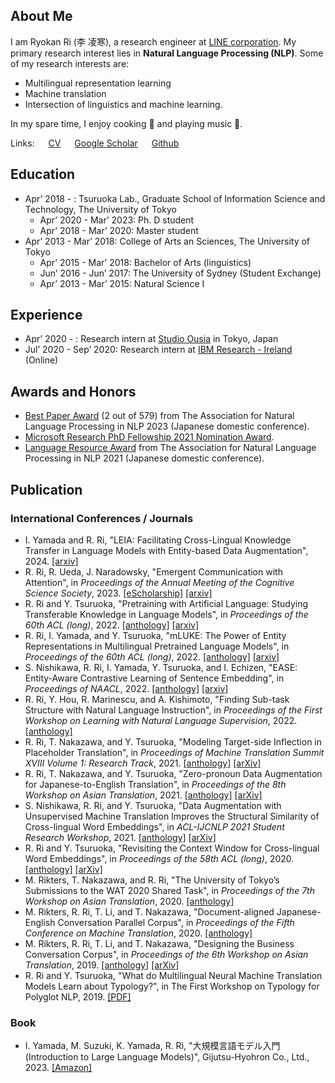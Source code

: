 ## About Me

I am Ryokan Ri (李 凌寒), a research engineer at [LINE corporation](https://linecorp.com/en).
My primary research interest lies in **Natural Language Processing (NLP)**.
Some of my research interests are:

- Multilingual representation learning
- Machine translation
- Intersection of linguistics and machine learning.

In my spare time, I enjoy cooking 🍳 and playing music 🎸.

Links: &emsp;
[CV](/assets/resume_research.pdf) &emsp;
[Google Scholar](https://scholar.google.co.jp/citations?user=z9is5FAAAAAJ) &emsp;
[Github](https://github.com/Ryou0634)

## Education

- Apr’ 2018 - : Tsuruoka Lab., Graduate School of Information Science and Technology, The University of Tokyo
  - Apr’ 2020 - Mar’ 2023: Ph. D student
  - Apr’ 2018 - Mar’ 2020: Master student
- Apr’ 2013 - Mar’ 2018: College of Arts an Sciences, The University of Tokyo
  - Apr’ 2015 - Mar’ 2018: Bachelor of Arts (linguistics)
  - Jun’ 2016 - Jun’ 2017: The University of Sydney (Student Exchange)
  - Apr’ 2013 - Mar’ 2015: Natural Science Ⅰ

## Experience

- Apr’ 2020 - : Research intern at [Studio Ousia](https://www.ousia.jp/en/) in Tokyo, Japan
- Jul’ 2020 - Sep’ 2020: Research intern at [IBM Research - Ireland](https://www.research.ibm.com/labs/ireland/) (Online)

## Awards and Honors
- [Best Paper Award](https://www.anlp.jp/nlp2023/award.html) (2 out of 579) from The Association for Natural Language Processing in NLP 2023 (Japanese domestic conference).
- [Microsoft Research PhD Fellowship 2021 Nomination Award](https://www.microsoft.com/en-us/research/lab/microsoft-research-asia/articles/eleven-phd-students-are-awarded-the-2021-microsoft-research-asia-fellowship-award/).
- [Language Resource Award](https://www.anlp.jp/nlp2021/award.html) from The Association for Natural Language Processing in NLP 2021 (Japanese domestic conference).


## Publication

### International Conferences / Journals

- I. Yamada and R. Ri, "LEIA: Facilitating Cross-Lingual Knowledge Transfer in Language Models with Entity-based Data Augmentation", 2024. [[arxiv]](https://arxiv.org/abs/2402.11485)
- R. Ri, R. Ueda, J. Naradowsky, "Emergent Communication with Attention", in *Proceedings of the Annual Meeting of the Cognitive Science Society*, 2023. [[eScholarship]](https://escholarship.org/uc/item/7dg8r8zk) [[arxiv]](https://arxiv.org/abs/2305.10920)
- R. Ri and Y. Tsuruoka, "Pretraining with Artificial Language: Studying Transferable Knowledge in Language Models", in *Proceedings of the 60th ACL (long)*, 2022. [[anthology]](https://aclanthology.org/2022.acl-long.504/) [[arxiv]](https://arxiv.org/abs/2203.10326/)
- R. Ri, I. Yamada, and Y. Tsuruoka, "mLUKE: The Power of Entity Representations in Multilingual Pretrained Language Models", in *Proceedings of the 60th ACL (long)*, 2022. [[anthology]](https://aclanthology.org/2022.acl-long.505/) [[arxiv]](https://arxiv.org/abs/2110.08151/)
- S. Nishikawa, R. Ri, I. Yamada, Y. Tsuruoka, and I. Echizen, "EASE: Entity-Aware Contrastive Learning of Sentence Embedding", in *Proceedings of NAACL*, 2022. [[anthology]](https://aclanthology.org/2022.naacl-main.284/) [[arxiv]](https://arxiv.org/abs/2205.04260/)
- R. Ri, Y. Hou, R. Marinescu, and A. Kishimoto, "Finding Sub-task Structure with Natural Language Instruction", in *Proceedings of the First Workshop on Learning with Natural Language Supervision*, 2022. [[anthology]](https://aclanthology.org/2022.lnls-1.1/)
- R. Ri, T. Nakazawa, and Y. Tsuruoka, "Modeling Target-side Inflection in Placeholder Translation", in *Proceedings of Machine Translation Summit XVIII Volume 1: Research Track*, 2021. [[anthology]](https://aclanthology.org/2021.mtsummit-research.19/) [[arXiv]](https://arxiv.org/abs/2107.00334)
- R. Ri, T. Nakazawa, and Y. Tsuruoka, "Zero-pronoun Data Augmentation for Japanese-to-English Translation", in *Proceedings of the 8th Workshop on Asian Translation*, 2021. [[anthology]](https://aclanthology.org/2021.wat-1.11/) [[arXiv]](https://arxiv.org/abs/2107.00318)
- S. Nishikawa, R. Ri, and Y. Tsuruoka, "Data Augmentation with Unsupervised Machine Translation Improves the Structural Similarity of Cross-lingual Word Embeddings", in *ACL-IJCNLP 2021 Student Research Workshop*, 2021. [[anthology]](https://aclanthology.org/2021.acl-srw.17/) [[arXiv]](https://arxiv.org/abs/2006.00262)
- R. Ri and Y. Tsuruoka, "Revisiting the Context Window for Cross-lingual Word Embeddings", in *Proceedings of the 58th ACL (long)*, 2020. [[anthology]](https://www.aclweb.org/anthology/2020.acl-main.94/) [[arXiv]](https://arxiv.org/abs/2004.10813)
- M. Rikters, T. Nakazawa, and R. Ri, "The University of Tokyo’s Submissions to the WAT 2020 Shared Task", in *Proceedings of the 7th Workshop on Asian Translation*, 2020. [[anthology]](https://www.aclweb.org/anthology/2020.wat-1.18)
- M. Rikters, R. Ri, T. Li, and T. Nakazawa, "Document-aligned Japanese-English Conversation Parallel Corpus", in *Proceedings of the Fifth Conference on Machine Translation*, 2020. [[anthology]](https://www.aclweb.org/anthology/2020.wmt-1.74)
- M. Rikters, R. Ri, T. Li, and T. Nakazawa, "Designing the Business Conversation Corpus", in *Proceedings of the 6th Workshop on Asian Translation*, 2019. [[anthology]](https://www.aclweb.org/anthology/D19-5204/) [[arXiv]](https://arxiv.org/abs/2008.01940)
- R. Ri and Y. Tsuruoka, "What do Multilingual Neural Machine Translation Models Learn about Typology?", in The First Workshop on Typology for Polyglot NLP, 2019. [[PDF]](https://typology-and-nlp.github.io/2019/assets/2019/papers/6.pdf)


### Book

- I. Yamada, M. Suzuki, K. Yamada, R. Ri, "大規模言語モデル入門 (Introduction to Large Language Models)", Gijutsu-Hyohron Co., Ltd., 2023. [[Amazon]](https://www.amazon.co.jp/dp/4297136333?ref_=cm_sw_r_cp_ud_dp_V5GSQQDC95V10924G94S)

